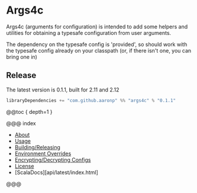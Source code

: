 Args4c
======

Args4c (arguments for configuration) is intended to add some helpers and utilities for obtaining a typesafe configuration from user arguments.

The dependency on the typesafe config is 'provided', so should work with the typesafe config
already on your classpath (or, if there isn't one, you can bring one in)

## Release

The latest version is 0.1.1, built for 2.11 and 2.12

```scala
libraryDependencies += "com.github.aaronp" %% "args4c" % "0.1.1"
```


@@toc { depth=1 }

@@@ index


* [About](about.md)
* [Usage](usage.md)
* [Building/Releasing](building.md)
* [Environment Overrides](environment.md)
* [Encrypting/Decrypting Configs](secretConfig.md)
* [License](license.md)
* [ScalaDocs][api/latest/index.html]

@@@

